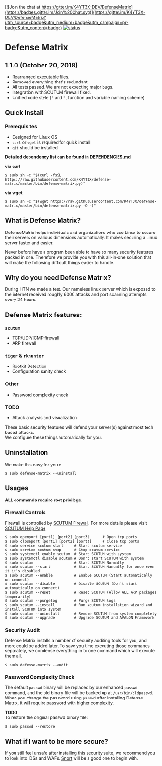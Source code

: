 [![Join the chat at https://gitter.im/K4YT3X-DEV/DefenseMatrix](https://badges.gitter.im/Join%20Chat.svg)](https://gitter.im/K4YT3X-DEV/DefenseMatrix?utm_source=badge&utm_medium=badge&utm_campaign=pr-badge&utm_content=badge)
[![status](https://travis-ci.org/K4YT3X/defense-matrix.svg)](https://travis-ci.org/K4YT3X/DefenseMatrix)

# Defense Matrix

## 1.1.0 (October 20, 2018)

- Rearranged executable files.
- Removed everything that's redundant.
- All tests passed. We are not expecting major bugs.
- Integration with SCUTUM firewall fixed.
- Unified code style (`'` and `"`, function and variable naming scheme)

## Quick Install

### Prerequisites

* Designed for Linux OS
* `curl` or `wget` is required for quick install
* `git` should be installed

**Detailed dependency list can be found in [DEPENDENCIES.md](https://github.com/K4YT3X/defense-matrix/blob/master/DEPENDENCIES.md)**

**via curl**
```
$ sudo sh -c "$(curl -fsSL https://raw.githubusercontent.com/K4YT3X/defense-matrix/master/bin/defense-matrix.py)"
```

**via wget**
```
$ sudo sh -c "$(wget https://raw.githubusercontent.com/K4YT3X/defense-matrix/master/bin/defense-matrix.py -O -)"
```

## What is Defense Matrix?

DefenseMatrix helps individuals and organizations who use Linux to secure their servers on various dimensions automatically. It makes securing a Linux server faster and easier.

Never before have a program been able to have so many security features packed in one. Therefore we provide you with this all-in-one solution that will make the following difficult things easier to handle.

## Why do you need Defense Matrix?

During HTN we made a test. Our nameless linux server which is exposed to the internet received roughly 6000 attacks and port scanning attempts every 24 hours. 

## Defense Matrix features:

### `scutum`

 - TCP/UDP/ICMP firewall 
 - ARP firewall

### `tiger` & `rkhunter`

 - Rootkit Detection
 - Configuration sanity check

### Other

 - Password complexity check

### TODO

 - Attack analysis and visualization

These basic security features will defend your server(s) against most tech based attacks.  
We configure these things automatically for you.  

## Uninstallation

We make this easy for you.e

```
$ sudo defense-matrix --uninstall
```

## Usages

**ALL commands require root privilege.**

### Firewall Controls

Firewall is controlled by [SCUTUM Firewall](https://github.com/K4YT3X/scutum). For more details please visit [SCUTUM Help Page](https://github.com/K4YT3X/scutum/blob/master/README.md)
```
$ sudo openport [port1] [port2] [port3]      # Open tcp ports
$ sudo closeport [port1] [port2] [port3]     # Close tcp ports
$ sudo service scutum start     # Start scutum service
$ sudo service scutum stop      # Stop scutum service
$ sudo systemctl enable scutum  # Start SCUTUM with system
$ sudo systemctl disable scutum # Don't start SCUTUM with system
$ sudo scutum                   # Start SCUTUM Normally
$ sudo scutum --start           # Start SCUTUM Manually for once even it it's disabled
$ sudo scutum --enable          # Enable SCUTUM (Start automatically on connect)
$ sudo scutum --disable         # Disable SCUTUM (Don't start automatically on connect)
$ sudo scutum --reset           # Reset SCUTUM (Allow ALL ARP packages temporarily)
$ sudo scutum --purgelog        # Purge SCUTUM logs
$ sudo scutum --install         # Run scutum installation wizard and install SCUTUM into system
$ sudo scutum --uninstall       # Remove SCUTUM from system completely 
$ sudo scutum --upgrade         # Upgrade SCUTUM and AVALON Framework
```

### Security Audit

Defense Matrix installs a number of security auditing tools for you, and more could be added later. To save you time executing those commands separately, we condense everything in to one command which will execute them all.

```
$ sudo defense-matrix --audit
```

### Password Complexity Check

The default `passwd` binary will be replaced by our enhanced `passwd` command, and the old binary file will be backed up at `/usr/bin/oldpasswd`. When you change the password using `passwd` after installing Defense Matrix, it will require password with higher complexity.

**TODO**  
To restore the original passwd binary file:
```
$ sudo passwd --restore
```

## What if I want to be more secure?

If you still feel unsafe after installing this security suite, we recommend you to look into IDSs and WAFs. [Snort](https://www.snort.org/) will be a good one to begin with.
